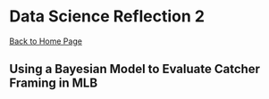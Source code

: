 # Data Science Reflection 2

[Back to Home Page](https://jeremy-swack.github.io/wicked-problems/)

## Using a Bayesian Model to Evaluate Catcher Framing in MLB
